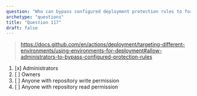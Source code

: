 ```yaml
---
question: "Who can bypass configured deployment protection rules to force deployment (by default)"
archetype: "questions"
title: "Question 117"
draft: false
---
```


> https://docs.github.com/en/actions/deployment/targeting-different-environments/using-environments-for-deployment#allow-administrators-to-bypass-configured-protection-rules
1. [x] Administrators
1. [ ] Owners
1. [ ] Anyone with repository write permission
1. [ ] Anyone with repository read permission
